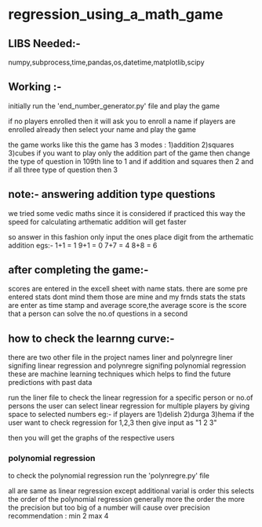 # regression_using_a_math_game

## LIBS Needed:-
numpy,subprocess,time,pandas,os,datetime,matplotlib,scipy

## Working :-
initially run the 'end_number_generator.py' file and play the game

if no players enrolled then it will ask you to enroll a name
if players are enrolled already then select your name and play the game

the game works like this
the game has 3 modes :
                        1)addition
                        2)squares
                        3)cubes
if you want to play only the addition part of the game then change the type of 
question in 109th line to 1
and if addition and squares then 2
and if all three type of question then 3

## note:- answering addition type questions
we tried some vedic maths
since it is considered if practiced this way the speed for calculating arthematic addition
will get faster

so answer in this fashion
only input the ones place digit from the arthematic addition
egs:- 
    1+1 = 1
    9+1 = 0
    7+7 = 4
    8+8 = 6

## after completing the game:-
scores are entered in the excell sheet with name stats. 
there are some pre entered stats dont mind them those are mine and my frnds stats
the stats are enter as time stamp and average score,the average score is the score
that a person can solve the no.of questions in a second

## how to check the learnng curve:-

there are two other file in the project names liner and polynregre
liner signifing linear regression
and
polynregre signifing polynomial regression
these are machine learning techniques which helps to find the future predictions with past data


run the liner file to check the linear regression for a specific person or no.of persons
the user can select linear regression for multiple players by giving space to selected numbers
eg:- if players are
        1)delish
        2)durga
        3)hema
if the user want to check regression for 1,2,3 then give input as "1 2 3"

then you will get the graphs of the respective users

### polynomial regression
to check the polynomial regression run the 'polynregre.py' file

all are same as linear regression
except additional varial is order
this selects the order of the polynomial regression
generally more the order the more the precision
but too big of a number will cause over precision
recommendation : min 2 max 4